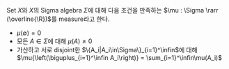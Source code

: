 Set $X$와 $X$의 Sigma algebra $\Sigma$에 대해 다음 조건을 만족하는 $\mu : \Sigma \rarr (\overline{\R})$를 measure라고 한다.
- $\mu(\emptyset) = 0$
- 모든 $A\in\Sigma$에 대해 $\mu(A) \ge 0$
- 가산하고 서로 disjoint한 $\{A_i|A_i\in\Sigma\}_{i=1}^\infin$에 대해 $\mu{\left(\biguplus_{i=1}^\infin A_i\right)} = \sum_{i=1}^\infin\mu(A_i)$